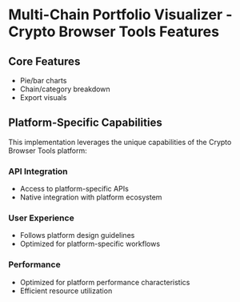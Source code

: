 # Multi-Chain Portfolio Visualizer - Crypto Browser Tools Features

## Core Features
- Pie/bar charts
- Chain/category breakdown
- Export visuals

## Platform-Specific Capabilities
This implementation leverages the unique capabilities of the Crypto Browser Tools platform:

### API Integration
- Access to platform-specific APIs
- Native integration with platform ecosystem

### User Experience
- Follows platform design guidelines
- Optimized for platform-specific workflows

### Performance
- Optimized for platform performance characteristics
- Efficient resource utilization
